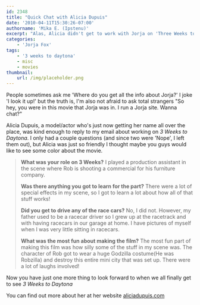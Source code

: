 ```yaml
---
id: 2348
title: "Quick Chat with Alicia Dupuis"
date: '2010-04-11T15:30:26-07:00'
authorname: 'Mika E. (Ipstenu)'
excerpt: "Alas, Alicia didn't get to work with Jorja on 'Three Weeks to Daytona', but she was just so cool to chat with, I had to share."
categories:
    - 'Jorja Fox'
tags:
    - '3 weeks to daytona'
    - misc
    - movies
thumbnail:
    url: /img/placeholder.png
---
```


People sometimes ask me 'Where do you get all the info about Jorja?'  I joke 'I look it up!' but the truth is, I'm also not afraid to ask total strangers "So hey, you were in this movie that Jorja was in. I run a Jorja site. Wanna chat?"

Alicia Dupuis, a model/actor who's just now getting her name all over the place, was kind enough to reply to my email about working on _3 Weeks to Daytona_. I only had a couple questions (and since two were 'Nope', I left them out), but Alicia was just so friendly I thought maybe you guys would like to see some color about the movie.

> **What was your role on 3 Weeks?** I played a production assistant in the scene where Rob is shooting a commercial for his furniture company.
>
> **Was there anything you got to learn for the part?** There were a lot of special effects in my scene, so I got to learn a lot about how all of that stuff works!
>
> **Did you get to drive any of the race cars?** No, I did not. However, my father used to be a racecar driver so I grew up at the racetrack and with having racecars in our garage at home. I have pictures of myself when I was very little sitting in racecars.
>
> **What was the most fun about making the film?** The most fun part of making
this film was how silly some of the stuff in my scene was. The character of Rob got to wear a huge Godzilla costume(He was Robzilla) and destroy this entire mini city that was set up. There were a lot of laughs involved!

Now you have just one more thing to look forward to when we all finally get to see _3 Weeks to Daytona_

You can find out more about her at her website [aliciadupuis.com](http://www.aliciadupuis.com)
